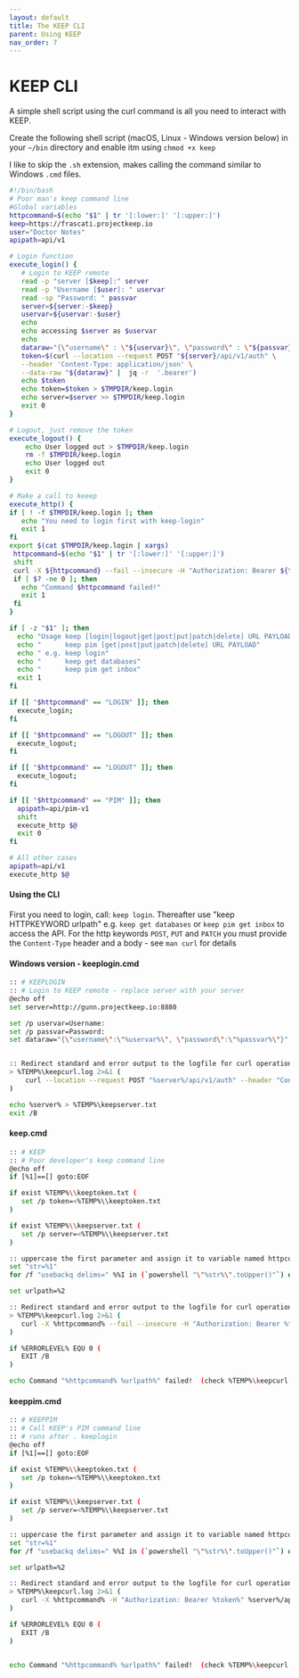 ```yaml
---
layout: default
title: The KEEP CLI
parent: Using KEEP
nav_order: 7
---
```


# KEEP CLI

A simple shell script using the curl command is all you need to interact with KEEP.

Create the following shell script (macOS, Linux - Windows version below) in your `~/bin` directory and enable itm using `chmod +x keep`

I like to skip the `.sh` extension, makes calling the command similar to Windows `.cmd` files.

```bash
#!/bin/bash
# Poor man's keep command line
#Global variables
httpcommand=$(echo "$1" | tr '[:lower:]' '[:upper:]')
keep=https://frascati.projectkeep.io
user="Doctor Notes"
apipath=api/v1

# Login function
execute_login() {
   # Login to KEEP remote
   read -p "server [$keep]:" server
   read -p "Username [$user]: " uservar
   read -sp "Password: " passvar
   server=${server:-$keep}
   uservar=${uservar:-$user}
   echo
   echo accessing $server as $uservar
   echo
   dataraw="{\"username\" : \"${uservar}\", \"password\" : \"${passvar}\"}"
   token=$(curl --location --request POST "${server}/api/v1/auth" \
   --header 'Content-Type: application/json' \
   --data-raw "${dataraw}" |  jq -r  '.bearer')
   echo $token
   echo token=$token > $TMPDIR/keep.login
   echo server=$server >> $TMPDIR/keep.login
   exit 0
}

# Logout, just remove the token
execute_logout() {
    echo User logged out > $TMPDIR/keep.login
    rm -f $TMPDIR/keep.login
    echo User logged out
    exit 0
}

# Make a call to keeep
execute_http() {
if [ ! -f $TMPDIR/keep.login ]; then
   echo "You need to login first with keep-login"
   exit 1
fi
export $(cat $TMPDIR/keep.login | xargs)
 httpcommand=$(echo "$1" | tr '[:lower:]' '[:upper:]')
 shift
 curl -X ${httpcommand} --fail --insecure -H "Authorization: Bearer ${token}" -H "Content-Type: application/json" ${server}/${apipath}/$@
 if [ $? -ne 0 ]; then
   echo "Command $httpcommand failed!"
   exit 1
 fi
}

if [ -z "$1" ]; then
  echo "Usage keep [login|logout|get|post|put|patch|delete] URL PAYLOAD"
  echo "      keep pim [get|post|put|patch|delete] URL PAYLOAD"
  echo " e.g. keep login"
  echo "      keep get databases"
  echo "      keep pim get inbox"
  exit 1
fi

if [[ "$httpcommand" == "LOGIN" ]]; then
  execute_login;
fi

if [[ "$httpcommand" == "LOGOUT" ]]; then
  execute_logout;
fi

if [[ "$httpcommand" == "LOGOUT" ]]; then
  execute_logout;
fi

if [[ "$httpcommand" == "PIM" ]]; then
  apipath=api/pim-v1
  shift
  execute_http $@
  exit 0
fi

# All other cases
apipath=api/v1
execute_http $@
```

#### Using the CLI

First you need to login, call: `keep login`.
Thereafter use "keep HTTPKEYWORD urlpath" e.g. `keep get databases` or `keep pim get inbox` to access the API.
For the http keywords `POST`, `PUT` and `PATCH` you must provide the `Content-Type` header and a body - see `man curl` for details

#### Windows version - keeplogin.cmd

```bash
:: # KEEPLOGIN
:: # Login to KEEP remote - replace server with your server
@echo off
set server=http://gunn.projectkeep.io:8880

set /p uservar=Username:
set /p passvar=Password:
set dataraw="{\"username\":\"%uservar%\", \"password\":\"%passvar%\"}"


:: Redirect standard and error output to the logfile for curl operation.
> %TEMP%\keepcurl.log 2>&1 (
    curl --location --request POST "%server%/api/v1/auth" --header "Content-Type: application/json" --data-raw %dataraw% | jq -r ".bearer" > %TEMP%\keeptoken.txt
)

echo %server% > %TEMP%\keepserver.txt
exit /B
```

#### keep.cmd

```bash
:: # KEEP
:: # Poor developer's keep command line
@echo off
if [%1]==[] goto:EOF

if exist %TEMP%\\keeptoken.txt (
   set /p token=<%TEMP%\\keeptoken.txt
)

if exist %TEMP%\\keepserver.txt (
   set /p server=<%TEMP%\\keepserver.txt
)

:: uppercase the first parameter and assign it to variable named httpcommand
set "str=%1"
for /f "usebackq delims=" %%I in (`powershell "\"%str%\".toUpper()"`) do set "httpcommand=%%~I"

set urlpath=%2

:: Redirect standard and error output to the logfile for curl operation.
> %TEMP%\keepcurl.log 2>&1 (
   curl -X %httpcommand% --fail --insecure -H "Authorization: Bearer %token%" -H "Content-Type: application/json" %server%/api/v1/%urlpath%
)

if %ERRORLEVEL% EQU 0 (
   EXIT /B
)

echo Command "%httpcommand% %urlpath%" failed!  (check %TEMP%\keepcurl.log for details)
```

#### keeppim.cmd

```bash
:: # KEEPPIM
:: # Call KEEP's PIM command line
:: # runs after . keeplogin
@echo off
if [%1]==[] goto:EOF

if exist %TEMP%\\keeptoken.txt (
   set /p token=<%TEMP%\\keeptoken.txt
)

if exist %TEMP%\\keepserver.txt (
   set /p server=<%TEMP%\\keepserver.txt
)

:: uppercase the first parameter and assign it to variable named httpcommand
set "str=%1"
for /f "usebackq delims=" %%I in (`powershell "\"%str%\".toUpper()"`) do set "httpcommand=%%~I"

set urlpath=%2

:: Redirect standard and error output to the logfile for curl operation.
> %TEMP%\keepcurl.log 2>&1 (
   curl -X %httpcommand% -H "Authorization: Bearer %token%" %server%/api/pim-v1/%urlpath%
)

if %ERRORLEVEL% EQU 0 (
   EXIT /B
)


echo Command "%httpcommand% %urlpath%" failed!  (check %TEMP%\keepcurl.log for details)



```
